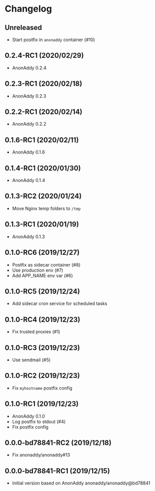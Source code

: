# Changelog

## Unreleased

* Start postfix in `anonaddy` container (#10)

## 0.2.4-RC1 (2020/02/29)

* AnonAddy 0.2.4

## 0.2.3-RC1 (2020/02/18)

* AnonAddy 0.2.3

## 0.2.2-RC1 (2020/02/14)

* AnonAddy 0.2.2

## 0.1.6-RC1 (2020/02/11)

* AnonAddy 0.1.6

## 0.1.4-RC1 (2020/01/30)

* AnonAddy 0.1.4

## 0.1.3-RC2 (2020/01/24)

* Move Nginx temp folders to `/tmp`

## 0.1.3-RC1 (2020/01/19)

* AnonAddy 0.1.3

## 0.1.0-RC6 (2019/12/27)

* Postfix as sidecar container (#8)
* Use production env (#7)
* Add APP_NAME env var (#6)

## 0.1.0-RC5 (2019/12/24)

* Add sidecar cron service for scheduled tasks

## 0.1.0-RC4 (2019/12/23)

* Fix trusted proxies (#1)

## 0.1.0-RC3 (2019/12/23)

* Use sendmail (#5)

## 0.1.0-RC2 (2019/12/23)

* Fix `myhostname` postfix config

## 0.1.0-RC1 (2019/12/23)

* AnonAddy 0.1.0
* Log postfix to stdout (#4)
* Fix postfix config

## 0.0.0-bd78841-RC2 (2019/12/18)

* Fix anonaddy/anonaddy#13

## 0.0.0-bd78841-RC1 (2019/12/15)

* Initial version based on AnonAddy anonaddy/anonaddy@bd78841

